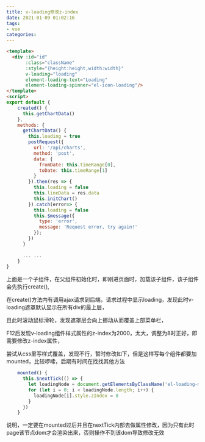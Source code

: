 ```yaml
---
title: v-loading修改z-index
date: 2021-01-09 01:02:16
tags:
- vue
categories:
---
```


```html
<template>
  <div :id="id"
       :class="className"
       :style="{height:height,width:width}"
       v-loading="loading"
       element-loading-text="Loading"
       element-loading-spinner="el-icon-loading"/>
</template>
<script>
export default {
    created() {
      this.getChartData()
    },
    methods: {
      getChartData() {
        this.loading = true
        postRequest({
          url: '/api/charts',
          method: 'post',
          data: {
            fromDate: this.timeRange[0],
            toDate: this.timeRange[1]
          }
        }).then(res => {
          this.loading = false
          this.lineData = res.data
          this.initChart()
        }).catch(error=> {
          this.loading = false
          this.$message({
            type: 'error',
            message: 'Request error, try again!'
          });
        })
      }
 
      ... ...
    }  
}
```

上面是一个子组件，在父组件初始化时，即刚进页面时，加载该子组件，该子组件会先执行create(),

在create()方法内有调用ajax请求到后端，请求过程中显示loading，发现此时v-loading遮罩默认显示在所有div的最上层，

且此时滚动鼠标滑轮，发现遮罩层会向上挪动从而覆盖上部菜单栏，

F12后发现v-loading组件样式属性的z-index为2000，太大，调整为8时正好，即需要修改z-index属性，

尝试从css里写样式覆盖，发现不行，暂时修改如下，但是这样写每个组件都要加mounted，比较啰嗦，后期有时间在找找其他方法

```javascript
    mounted() {
      this.$nextTick(() => {
        let loadingNode = document.getElementsByClassName('el-loading-mask')
        for (let i = 0; i < loadingNode.length; i++) {
          loadingNode[i].style.zIndex = 8
        }
      })
    }
```

说明，一定要在mounted过后并且在nextTick内部去做属性修改，因为只有此时page该节点dom才会渲染出来，否则操作不到该dom导致修改无效
